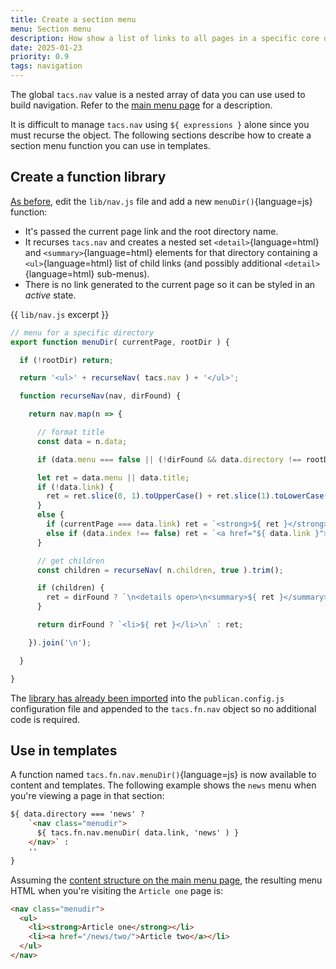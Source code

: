 ```yaml
---
title: Create a section menu
menu: Section menu
description: How show a list of links to all pages in a specific core directory.
date: 2025-01-23
priority: 0.9
tags: navigation
---
```


The global `tacs.nav` value is a nested array of data you can use used to build navigation. Refer to the [main menu page](--ROOT--docs/recipe/navigation/main-menu/#tacsnav) for a description.

It is difficult to manage `tacs.nav` using `${ expressions }` alone since you must recurse the object. The following sections describe how to create a section menu function you can use in templates.


## Create a function library

[As before](--ROOT--docs/recipe/navigation/main-menu/#create-a-function-library), edit the `lib/nav.js` file and add a new `menuDir()`{language=js} function:

* It's passed the current page link and the root directory name.
* It recurses `tacs.nav` and creates a nested set `<detail>`{language=html} and `<summary>`{language=html} elements for that directory containing a `<ul>`{language=html} list of child links (and possibly additional `<detail>`{language=html} sub-menus).
* There is no link generated to the current page so it can be styled in an *active* state.

{{ `lib/nav.js` excerpt }}
```js
// menu for a specific directory
export function menuDir( currentPage, rootDir ) {

  if (!rootDir) return;

  return '<ul>' + recurseNav( tacs.nav ) + '</ul>';

  function recurseNav(nav, dirFound) {

    return nav.map(n => {

      // format title
      const data = n.data;

      if (data.menu === false || (!dirFound && data.directory !== rootDir)) return '';

      let ret = data.menu || data.title;
      if (!data.link) {
        ret = ret.slice(0, 1).toUpperCase() + ret.slice(1).toLowerCase();
      }
      else {
        if (currentPage === data.link) ret = `<strong>${ ret }</strong>`;
        else if (data.index !== false) ret = `<a href="${ data.link }">${ ret }</a>`;
      }

      // get children
      const children = recurseNav( n.children, true ).trim();

      if (children) {
        ret = dirFound ? `\n<details open>\n<summary>${ ret }</summary>\n<ul>\n${ children }</ul>\n</details>\n` : children;
      }

      return dirFound ? `<li>${ ret }</li>\n` : ret;

    }).join('\n');

  }

}
```

The [library has already been imported](--ROOT--docs/recipe/navigation/main-menu/#import-the-library) into the `publican.config.js` configuration file and appended to the `tacs.fn.nav` object so no additional code is required.


## Use in templates

A function named `tacs.fn.nav.menuDir()`{language=js} is now available to content and templates. The following example shows the `news` menu when you're viewing a page in that section:

```html
${ data.directory === 'news' ?
    `<nav class="menudir">
      ${ tacs.fn.nav.menuDir( data.link, 'news' ) }
    </nav>` :
    ''
}
```

Assuming the [content structure on the main menu page](--ROOT--docs/recipe/navigation/main-menu/#tacsnav), the resulting menu HTML when you're visiting the `Article one` page is:

```html
<nav class="menudir">
  <ul>
    <li><strong>Article one</strong></li>
    <li><a href="/news/two/">Article two</a></li>
  </ul>
</nav>
```
